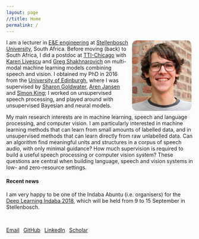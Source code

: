```yaml
---
layout: page
//title: Home
permalink: /
---
```


<!-- <img style="float:right;margin-top:-10px;margin-left:10px;" src="images/herman3.jpg" alt="Mugshot"> -->
<img style="float:right;margin-left:10px;height:190px;margin-top:3px;margin-right:5px" src="images/herman_scaled_rounded.jpg" alt="Mugshot">

I am a lecturer in [E&E engineering](http://www.ee.sun.ac.za/) at [Stellenbosch University](http://www.sun.ac.za/), South Africa. Before moving (back) to South Africa, I did a postdoc at [TTI-Chicago](http://www.ttic.edu/) with [Karen Livescu](http://ttic.uchicago.edu/~klivescu/) and [Greg Shakhnarovich](http://ttic.uchicago.edu/~gregory/) on multi-modal machine learning models combining speech and vision. I obtained my PhD in 2016 from the [University of Edinburgh](http://web.inf.ed.ac.uk/ilcc), where I was supervised by [Sharon Goldwater](http://homepages.inf.ed.ac.uk/sgwater/), [Aren Jansen](https://sites.google.com/view/ajansen-pubs) and [Simon King](http://homepages.inf.ed.ac.uk/simonk/); I worked on unsupervised speech processing, and played around with unsupervised Bayesian and neural models.

My main research interests are in machine learning, speech and language processing, and computer vision. I am particularly interested in machine learning methods that can learn from small amounts of labelled data, and in unsupervised methods that can learn directly from raw unlabelled data. Can an algorithm find meaningful units and structures in a corpus of speech audio, with only minimal guidance? How much supervision is required to build a useful speech processing or computer vision system? These questions are central when building language, speech and vision systems in low- and zero-resource settings.

#### Recent news

I am very happy to be one of the Indaba Abuntu (i.e. organisers) for the [Deep Learning Indaba 2018](http://www.deeplearningindaba.com/blog/the-drum-beats-on-the-deep-learning-indaba-201819), which will be held from 9 to 15 September in Stellenbosch.

<br>

<!-- <div style="text-align:center"> -->

<a href="m&#x61;&#105;l&#x74;&#111;:{{ site.email }}"><i class="fa fa-envelope-o" aria-hidden="true"></i> Email</a>&ensp;
<a href="https://github.com/{{ site.github_username }}"><i class="fa fa-github" aria-hidden="true"></i> GitHub</a>&ensp;
<a href="https://www.linkedin.com/in/{{ site.linkedin_username }}"><i class="fa fa-linkedin-square" aria-hidden="true"></i> LinkedIn</a>&ensp;
<a href="{{ site.google_scholar }}"><i class="fa fa-google" aria-hidden="true"></i> Scholar</a>

<!-- </div> -->
